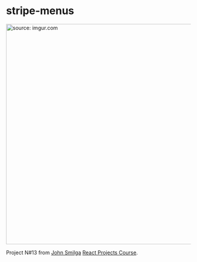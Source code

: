 # stripe-menus

<img src="https://i.imgur.com/MQYiu9z.png" title="source: imgur.com" width="600"/>

Project N#13 from [John Smilga](https://github.com/john-smilga) [React Projects Course](https://www.youtube.com/watch?v=ly3m6mv5qvg&t=1184s&ab_channel=CodingAddict).
